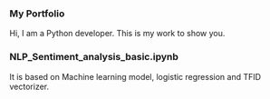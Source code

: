 
### My Portfolio

Hi, 
I am a Python developer. This is my work to show you. 

### NLP_Sentiment_analysis_basic.ipynb 

It is based on Machine learning model, logistic regression and TFID vectorizer.
